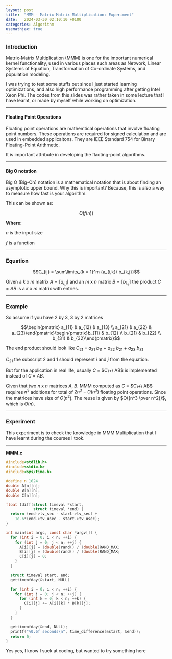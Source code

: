 ```yaml
---
layout: post
title:  "MMM - Matrix-Matrix Multiplication: Experiment"
date:   2024-03-30 02:10:10 +0100
categories: Algorithm 
usemathjax: true
---
```


### Introduction

Matrix-Matrix Multiplication (MMM) is one for the important numerical kernel functionality, used in various places such areas as Network, Linear Systems of Equation, Transformation of Co-ordinate Systems, and population modeling. 

I was trying to test some stuffs out since I just started learning optimizations, and also high performance programming after getting Intel Xeon Phi. The codes from this slides was rather taken in some lecture that I have learnt, or made by myself while working on optimization.  

---

#### Floating Point Operations 

Floating point operations are mathemtical operations that involve floating point numbers. These operations are required for signed calculation and are used in embedded applicaitons. They are IEEE Standard 754 for Binary Floating-Point Arithmetic. 

It is important attribute in developing the flaoting-point algorithms. 

---

#### Big O notation

Big O (Big-Oh) notation is a mathematical notation that is about finding an asymptotic upper bound. Why this is important? Because, this is also a way to measure how fast is your algorithm. 

This can be shown as: 

$$O(f(n))$$ 

**Where:** 

  $n$ is the input size 
  
  $f$ is a function 
  
---

### Equation 

$$C_{ij} = \sum\limits_{k = 1}^m {a_{i,k}\ b_{k,j}}$$

Given a $k$ x $m$ matrix $A = [a_{i,j}]$ and an $m$ x $n$ matrix $B = [b_{i,j}]$ the product $C = AB$ is a $k$ x $m$ matrix with entries. 

---

### Example 

So assume if you have $2$ by $3$, $3$ by $2$ matrices 


$$\begin{pmatrix} a_{11} & a_{12} & a_{13} \\ a_{21} & a_{22} & a_{23}\end{pmatrix}\begin{pmatrix}b_{11} & b_{12} \\ b_{21} & b_{22} \\ b_{31} & b_{32}\end{pmatrix}$$ 


The end product should look like $C_{21}$ = $a_{21}\ b_{11}$ + $a_{22}\ b_{21}$ + $a_{23}\ b_{31}$  

$C_{21}$ the subscript $2$ and $1$ should represent $i$ and $j$ from the equation. 

But for the application in real life, usually $C$ = $C\+\ AB$ is implemented instead of $C$ $=\ AB$. 

Given that two $n$ x $n$ matrices $A$, $B$. 
MMM computed as $C$ = $C\+\ AB$ requires $n^3$ additions for total of $2n^3$ = $O(n^3)$ floating point operations. 
Since the matrices have size of $O(n^2)$. The reuse is given by $O({n^3 \over n^2})$, which is $O(n)$.

---

### Experiment 

This experiment is to check the knowledge in MMM Multiplication that I have learnt during the courses I took. 

---


**MMM.c**

```c
#include<stdlib.h>
#include<stdio.h>
#include<sys/time.h>

#define n 1024
double A[n][n];
double B[n][n];
double C[n][n];

float tdiff(struct timeval *start,
            struct timeval *end) {
  return (end->tv_sec - start->tv_sec) +
    1e-6*(end->tv_usec - start->tv_usec);
}

int main(int argc, const char *argv[]) {
  for (int i = 0; i < n; ++i) {
    for (int j = 0; j < n; ++j) {
      A[i][j] = (double)rand() / (double)RAND_MAX;
      B[i][j] = (double)rand() / (double)RAND_MAX;
      C[i][j] = 0;
    }
  }

  struct timeval start, end;
  gettimeofday(&start, NULL)

  for (int i = 0; i < n; ++i) {
    for (int j = 0; j < n; ++j) {
      for (int k = 0; k < n; ++k) {
        C[i][j] += A[i][k] * B[k][j];
      }
    }
  }

  gettimeofday(&end, NULL);
  printf("%0.6f seconds\n", time_difference(&start, &end));
  return 0;
}
```

Yes yes, I know I suck at coding, but wanted to try something here 
